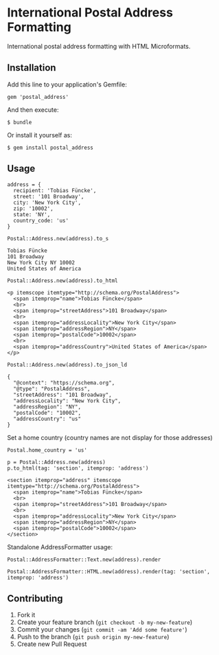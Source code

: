 # International Postal Address Formatting 

International postal address formatting with HTML Microformats.


## Installation

Add this line to your application's Gemfile:

    gem 'postal_address'

And then execute:

    $ bundle

Or install it yourself as:

    $ gem install postal_address

## Usage

    address = {
      recipient: 'Tobias Füncke', 
      street: '101 Broadway', 
      city: 'New York City', 
      zip: '10002', 
      state: 'NY', 
      country_code: 'us'
    }

    Postal::Address.new(address).to_s
     
    Tobias Füncke
    101 Broadway
    New York City NY 10002
    United States of America
      
    Postal::Address.new(address).to_html
    
    <p itemscope itemtype="http://schema.org/PostalAddress">
      <span itemprop="name">Tobias Füncke</span>
      <br>
      <span itemprop="streetAddress">101 Broadway</span>
      <br>
      <span itemprop="addressLocality">New York City</span>
      <span itemprop="addressRegion">NY</span>
      <span itemprop="postalCode">10002</span>
      <br>
      <span itemprop="addressCountry">United States of America</span>
    </p>
    
    Postal::Address.new(address).to_json_ld

    {
      "@context": "https://schema.org",
      "@type": "PostalAddress", 
      "streetAddress": "101 Broadway",
      "addressLocality": "New York City", 
      "addressRegion": "NY",
      "postalCode": "10002",
      "addressCountry": "us"
    }
    
    
Set a home country (country names are not display for those addresses)

    Postal.home_country = 'us'
    
    p = Postal::Address.new(address)
    p.to_html(tag: 'section', itemprop: 'address')

    <section itemprop="address" itemscope itemtype="http://schema.org/PostalAddress">
      <span itemprop="name">Tobias Füncke</span>
      <br>
      <span itemprop="streetAddress">101 Broadway</span>
      <br>
      <span itemprop="addressLocality">New York City</span>
      <span itemprop="addressRegion">NY</span>
      <span itemprop="postalCode">10002</span>
    </section>
    
    
Standalone AddressFormatter usage:

    Postal::AddressFormatter::Text.new(address).render
    
    Postal::AddressFormatter::HTML.new(address).render(tag: 'section', itemprop: 'address')


## Contributing

1. Fork it
2. Create your feature branch (`git checkout -b my-new-feature`)
3. Commit your changes (`git commit -am 'Add some feature'`)
4. Push to the branch (`git push origin my-new-feature`)
5. Create new Pull Request
